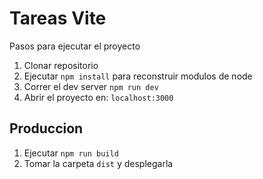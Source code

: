 # Tareas Vite

Pasos para ejecutar el proyecto

1. Clonar repositorio
2. Ejecutar ```npm install``` para reconstruir modulos de node
3. Correr el dev server ```npm run dev```
4. Abrir el proyecto en: ```localhost:3000```

## Produccion

1. Ejecutar ```npm run build```
2. Tomar la carpeta ```dist``` y desplegarla